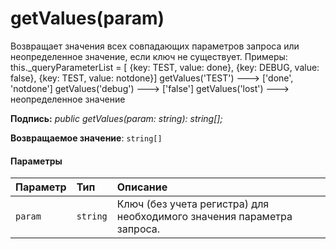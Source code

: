 # <a name="getvaluesparam"></a>getValues(param)




Возвращает значения всех совпадающих параметров запроса или неопределенное значение, если ключ не существует. Примеры: this._queryParameterList = [ {key: TEST, value: done}, {key: DEBUG, value: false}, {key: TEST, value: notdone}] getValues('TEST') ---> ['done', 'notdone'] getValues('debug') ---> ['false'] getValues('lost') ---> неопределенное значение

**Подпись:** _public getValues(param: string): string[];_

**Возвращаемое значение**: `string[]`





#### <a name="parameters"></a>Параметры


| Параметр    | Тип    | Описание |
|:-------------|:---------------|:------------|
| `param`    | `string` | Ключ (без учета регистра) для необходимого значения параметра запроса. |


